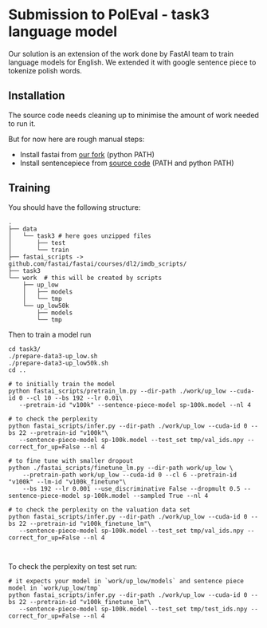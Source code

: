 # Submission to PolEval - task3 language model

Our solution is an extension of the work done by FastAI team to train language models for English.
We extended it with google sentence piece to tokenize polish words. 


## Installation
The source code needs cleaning up to minimise the amount of work needed to run it.

But for now here are rough manual steps:

- Install fastai from [our fork](https://github.com/n-waves/fastai/releases/tag/poleval2018) (python PATH) 
- Install sentencepiece from [source code](https://github.com/google/sentencepiece/commit/510ba80638268104811f89f6a8f702c4d6047a5f) (PATH and python PATH)

## Training
You should have the following structure:
```
.
├── data
│   └── task3 # here goes unzipped files
│       ├── test
│       └── train
├── fastai_scripts -> github.com/fastai/fastai/courses/dl2/imdb_scripts/
├── task3
└── work  # this will be created by scripts
    ├── up_low
    │   ├── models
    │   └── tmp
    └── up_low50k
        ├── models
        └── tmp 
```

Then to train a model run
```
cd task3/
./prepare-data3-up_low.sh
./prepare-data3-up_low50k.sh
cd ..

# to initially train the model
python fastai_scripts/pretrain_lm.py --dir-path ./work/up_low --cuda-id 0 --cl 10 --bs 192 --lr 0.01\
   --pretrain-id "v100k" --sentence-piece-model sp-100k.model --nl 4

# to check the perplexity
python fastai_scripts/infer.py --dir-path ./work/up_low --cuda-id 0 --bs 22 --pretrain-id "v100k"\
   --sentence-piece-model sp-100k.model --test_set tmp/val_ids.npy --correct_for_up=False --nl 4
   
# to fine tune with smaller dropout
python ./fastai_scripts/finetune_lm.py --dir-path work/up_low \
    --pretrain-path work/up_low --cuda-id 0 --cl 6 --pretrain-id "v100k" --lm-id "v100k_finetune"\
    --bs 192 --lr 0.001 --use_discriminative False --dropmult 0.5 --sentence-piece-model sp-100k.model --sampled True --nl 4 

# to check the perplexity on the valuation data set
python fastai_scripts/infer.py --dir-path ./work/up_low --cuda-id 0 --bs 22 --pretrain-id "v100k_finetune_lm"\
   --sentence-piece-model sp-100k.model --test_set tmp/val_ids.npy --correct_for_up=False --nl 4



```

To check the perplexity on test set run: 
```
# it expects your model in `work/up_low/models` and sentence piece model in `work/up_low/tmp` 
python fastai_scripts/infer.py --dir-path ./work/up_low --cuda-id 0 --bs 22 --pretrain-id "v100k_finetune_lm"\
   --sentence-piece-model sp-100k.model --test_set tmp/test_ids.npy --correct_for_up=False --nl 4      
```